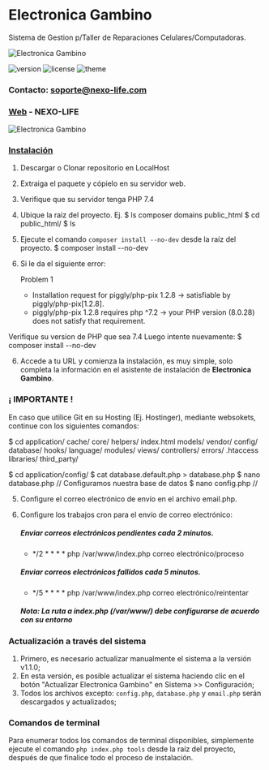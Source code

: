 [circleci-image]: https://img.shields.io/circleci/build/github/nestjs/nest/master?token=abc123def456
[circleci-url]: https://circleci.com/gh/nestjs/nest

# Electronica Gambino
Sistema de Gestion p/Taller de Reparaciones Celulares/Computadoras.

![Electronica Gambino](https://i.ibb.co/Vw5dvQY/logo-MI-i-Phone.png)

![version](https://img.shields.io/badge/version-1.0.0-blue.svg?longCache=true&style=flat-square)
![license](https://img.shields.io/badge/license-MIT-green.svg?longCache=true&style=flat-square)
![theme](https://img.shields.io/badge/theme-Matrix--Admin-lightgrey.svg?longCache=true&style=flat-square)


### Contacto: soporte@nexo-life.com
### [Web](https://electronicagambino.com) - NEXO-LIFE

![Electronica Gambino](https://i.ibb.co/Y7hGkXn/dash-MI-i-Phone.png)

### [Instalación](Instalacao_xampp_windows.md)

1. Descargar o Clonar repositorio en LocalHost
2. Extraiga el paquete y cópielo en su servidor web.
3. Verifique que su servidor tenga PHP 7.4
4. Ubique la raiz del proyecto. Ej.
    $ ls composer  domains  public_html
    $ cd public_html/
    $ ls

4. Ejecute el comando `composer install --no-dev` desde la raíz del proyecto.
    $ composer install --no-dev
5. Si le da el siguiente error: 

    Problem 1
    - Installation request for piggly/php-pix 1.2.8 -> satisfiable by piggly/php-pix[1.2.8].
    - piggly/php-pix 1.2.8 requires php ^7.2 -> your PHP version (8.0.28) does not satisfy that requirement.
    
Verifique su version de PHP que sea 7.4 Luego intente nuevamente:
    $ composer install --no-dev

6. Accede a tu URL y comienza la instalación, es muy simple, solo completa la información en el asistente de instalación de **Electronica Gambino**.

### ¡ IMPORTANTE !

En caso que utilice Git en su Hosting (Ej. Hostinger), mediante websokets, continue con los siguientes comandos:

$ cd application/
cache/       core/        helpers/     index.html   models/      vendor/
config/      database/    hooks/       language/    modules/     views/
controllers/ errors/      .htaccess    libraries/   third_party/

$ cd application/config/
$ cat database.default.php > database.php
$ nano database.php // Configuramos nuestra base de datos
$ nano config.php //

5. Configure el correo electrónico de envío en el archivo email.php.
6. Configure los trabajos cron para el envío de correo electrónico:
    ##### Enviar correos electrónicos pendientes cada 2 minutos.
    - */2 * * * * php /var/www/index.php correo electrónico/proceso
    ##### Enviar correos electrónicos fallidos cada 5 minutos.
    - */5 * * * * php /var/www/index.php correo electrónico/reintentar

    ##### Nota: La ruta a index.php (/var/www/) debe configurarse de acuerdo con su entorno

### Actualización a través del sistema

1. Primero, es necesario actualizar manualmente el sistema a la versión v1.1.0;
2. En esta versión, es posible actualizar el sistema haciendo clic en el botón "Actualizar Electronica Gambino" en Sistema >> Configuración;
3. Todos los archivos excepto: `config.php`, `database.php` y `email.php` serán descargados y actualizados;

### Comandos de terminal

Para enumerar todos los comandos de terminal disponibles, simplemente ejecute el comando `php index.php tools` desde la raíz del proyecto, después de que finalice todo el proceso de instalación.
